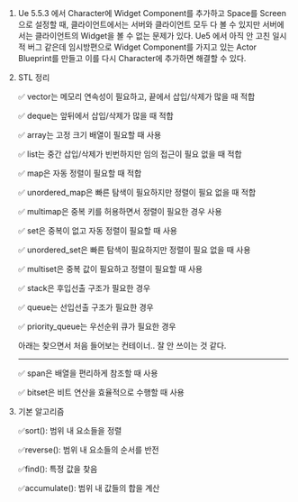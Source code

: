 1. Ue 5.5.3 에서 Character에 Widget Component를 추가하고 Space를 Screen으로 설정할 때, 클라이언트에서는 서버와 클라이언트 모두 다 볼 수 있지만 서버에서는 클라이언트의 Widget을 볼 수 없는 문제가 있다. Ue5 에서 아직 안 고친 일시적 버그 같은데 임시방편으로 Widget Component를 가지고 있는 Actor Blueprint를 만들고 이를 다시 Character에 추가하면 해결할 수 있다.

2. STL 정리
   
   ✅ vector는 메모리 연속성이 필요하고, 끝에서 삽입/삭제가 많을 때 적합
   
   ✅ deque는 앞뒤에서 삽입/삭제가 많을 때 적합
   
   ✅ array는 고정 크기 배열이 필요할 때 사용
   
   ✅ list는 중간 삽입/삭제가 빈번하지만 임의 접근이 필요 없을 때 적합
   
   ✅ map은 자동 정렬이 필요할 때 적합
   
   ✅ unordered_map은 빠른 탐색이 필요하지만 정렬이 필요 없을 때 적합
   
   ✅ multimap은 중복 키를 허용하면서 정렬이 필요한 경우 사용
   
   ✅ set은 중복이 없고 자동 정렬이 필요할 때 사용
   
   ✅ unordered_set은 빠른 탐색이 필요하지만 정렬이 필요 없을 때 사용
   
   ✅ multiset은 중복 값이 필요하고 정렬이 필요할 때 사용
   
   ✅ stack은 후입선출 구조가 필요한 경우
   
   ✅ queue는 선입선출 구조가 필요한 경우
   
   ✅ priority_queue는 우선순위 큐가 필요한 경우
   

   아래는 찾으면서 처음 들어보는 컨테이너.. 잘 안 쓰이는 것 같다.
   
    ------------------------------------------------------
    
    ✅ span은 배열을 편리하게 참조할 때 사용
    
    ✅ bitset은 비트 연산을 효율적으로 수행할 때 사용


2. 기본 알고리즘

   
   ✅sort(): 범위 내 요소들을 정렬

   ✅reverse(): 범위 내 요소들의 순서를 반전

   ✅find(): 특정 값을 찾음

   ✅accumulate(): 범위 내 값들의 합을 계산
